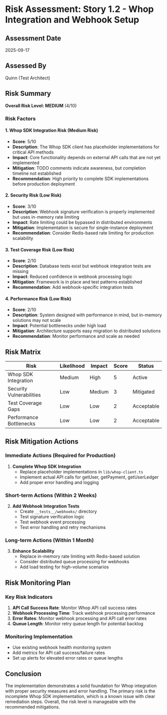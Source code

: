 # Risk Assessment: Story 1.2 - Whop Integration and Webhook Setup

## Assessment Date
2025-09-17

## Assessed By
Quinn (Test Architect)

## Risk Summary
**Overall Risk Level: MEDIUM** (4/10)

### Risk Factors

#### 1. Whop SDK Integration Risk (Medium Risk)
- **Score**: 5/10
- **Description**: The Whop SDK client has placeholder implementations for critical API methods
- **Impact**: Core functionality depends on external API calls that are not yet implemented
- **Mitigation**: TODO comments indicate awareness, but completion timeline not established
- **Recommendation**: High priority to complete SDK implementations before production deployment

#### 2. Security Risk (Low Risk)
- **Score**: 3/10
- **Description**: Webhook signature verification is properly implemented but uses in-memory rate limiting
- **Impact**: Rate limiting could be bypassed in distributed environments
- **Mitigation**: Implementation is secure for single-instance deployment
- **Recommendation**: Consider Redis-based rate limiting for production scalability

#### 3. Test Coverage Risk (Low Risk)
- **Score**: 2/10
- **Description**: Database tests exist but webhook integration tests are missing
- **Impact**: Reduced confidence in webhook processing logic
- **Mitigation**: Framework is in place and test patterns established
- **Recommendation**: Add webhook-specific integration tests

#### 4. Performance Risk (Low Risk)
- **Score**: 2/10
- **Description**: System designed with performance in mind, but in-memory solutions may not scale
- **Impact**: Potential bottlenecks under high load
- **Mitigation**: Architecture supports easy migration to distributed solutions
- **Recommendation**: Monitor performance and scale as needed

## Risk Matrix

| Risk | Likelihood | Impact | Score | Status |
|------|------------|---------|--------|---------|
| Whop SDK Integration | Medium | High | 5 | Active |
| Security Vulnerabilities | Low | Medium | 3 | Mitigated |
| Test Coverage Gaps | Low | Low | 2 | Acceptable |
| Performance Bottlenecks | Low | Low | 2 | Acceptable |

## Risk Mitigation Actions

### Immediate Actions (Required for Production)
1. **Complete Whop SDK Integration**
   - Replace placeholder implementations in `lib/whop-client.ts`
   - Implement actual API calls for getUser, getPayment, getUserLedger
   - Add proper error handling and logging

### Short-term Actions (Within 2 Weeks)
2. **Add Webhook Integration Tests**
   - Create `__tests__/webhooks/` directory
   - Test signature verification logic
   - Test webhook event processing
   - Test error handling and retry mechanisms

### Long-term Actions (Within 1 Month)
3. **Enhance Scalability**
   - Replace in-memory rate limiting with Redis-based solution
   - Consider distributed queue processing for webhooks
   - Add load testing for high-volume scenarios

## Risk Monitoring Plan

### Key Risk Indicators
1. **API Call Success Rate**: Monitor Whop API call success rates
2. **Webhook Processing Time**: Track webhook processing performance
3. **Error Rates**: Monitor webhook processing and API call error rates
4. **Queue Length**: Monitor retry queue length for potential backlog

### Monitoring Implementation
- Use existing webhook health monitoring system
- Add metrics for API call success/failure rates
- Set up alerts for elevated error rates or queue lengths

## Conclusion

The implementation demonstrates a solid foundation for Whop integration with proper security measures and error handling. The primary risk is the incomplete Whop SDK implementation, which is a known issue with clear remediation steps. Overall, the risk level is manageable with the recommended mitigations.
